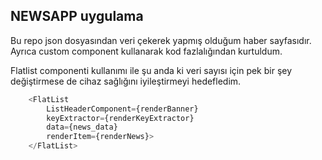 ## NEWSAPP uygulama

Bu repo json dosyasından veri çekerek yapmış olduğum haber sayfasıdır. Ayrıca custom component kullanarak kod fazlalığından kurtuldum.

Flatlist componenti kullanımı ile şu anda ki veri sayısı için pek bir şey değiştirmese de cihaz sağlığını iyileştirmeyi hedefledim.

```javascript
    <FlatList
        ListHeaderComponent={renderBanner}
        keyExtractor={renderKeyExtractor}
        data={news_data}
        renderItem={renderNews}>
    </FlatList>
```
